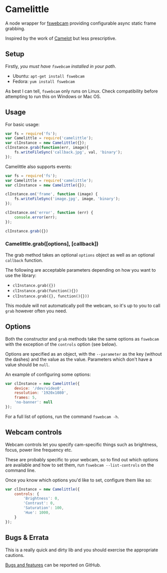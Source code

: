 Camelittle
==========

A node wrapper for [fswebcam](https://github.com/fsphil/fswebcam) providing configurable async static frame grabbing.

Inspired by the work of [Camelot](https://github.com/pdeschen/camelot) but less
prescriptive.

Setup
-----

Firstly, *you must have `fswebcam` installed in your path*.

* Ubuntu: `apt-get install fswebcam`
* Fedora: `yum install fswebcam`

As best I can tell, `fswebcam` only runs on Linux. Check compatibility before
attempting to run this on Windows or Mac OS.

Usage
-----

For basic usage:

```JavaScript
var fs = require('fs');
var Camelittle = require('camelittle');
var clInstance = new Camelittle({});
clInstance.grab(function(err, image){
	fs.writeFileSync('callback.jpg', val, 'binary');
});
```

Camelittle also supports events:

```JavaScript
var fs = require('fs');
var Camelittle = require('camelittle');
var clInstance = new Camelittle({});

clInstance.on('frame', function (image) {
	fs.writeFileSync('image.jpg', image, 'binary');
});

clInstance.on('error', function (err) {
	console.error(err);
});

clInstance.grab({})
```

### Camelittle.grab([options], [callback])
The grab method takes an optional `options` object as well as an optional
`callback` function.

The following are acceptable parameters depending on how you want to use
the library:

* `clInstance.grab({})`
* `clInstance.grab(function(){})`
* `clInstance.grab({}, function(){}))`

This module will not automatically poll the webcam, so it's up to you to call
`grab` however often you need.


Options
-------

Both the constructor and `grab` methods take the same options as `fswebcam` with
the exception of the `controls` option (see below).

Options are specified as an object, with the `--parameter` as the key (without
the dashes) and the value as the value. Parameters which don't have a value
should be `null`.

An example of configuring some options:

```JavaScript
var clInstance = new Camelittle({
	device: '/dev/video0',
	resolution: '1920x1080',
	frames: 5,
	'no-banner': null
});
```

For a full list of options, run the command `fswebcam -h`.

Webcam controls
---------------

Webcam controls let you specify cam-specific things such as brightness, focus,
power line frequency etc.

These are probably specific to your webcam, so to find out which options are
available and how to set them, run `fswebcam --list-controls` on the command
line.

Once you know which options you'd like to set, configure them like so:

```JavaScript
var clInstance = new Camelittle({
	controls: {
		'Brightness': 0,
		'Contrast': 0,
		'Saturation': 100,
		'Hue': 1000,
	}
});
```

Bugs & Errata
-------------

This is a really quick and dirty lib and you should exercise the appropriate
cautions.

[Bugs and features](https://github.com/AshKyd/camelittle/issues) can be reported
on GitHub.